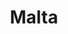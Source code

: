 ---
title: "Malta"
introtext: "Malta is een ideale samenkomst van cultuur en zon voor je volgende vakantie. Als eiland tussen Afrika, Europa en Azië is er een rijke historie om te ontdekken, met veel forten, tempels en invloeden van verschillende culturen en tijdsperiodes. "
introimage: "https://lh3.googleusercontent.com/38dQz3uely-NbcjVkzcmHuWEstCC_ZJv_uOxr2MW_NN_Ya50b9JokmNJTNEiW0xjYFG3QhRe_c1rTw0csNp-27fqHPK9nuHF6FcBSFo5z_GBAn27yKKowJ1Pb7LiRoLLTbFSyHLIdQ=w800"
surface: "316"
inhabitants: "495.000"
rate: ""
valuta: "euro"
main_text: "Als je klaar bent met verkennen zoek je een van de schitterende stranden op of ga je uit eten in een van de vele restaurantjes in de kustplaatsen. Verder spreken de inwoners als voormalige kolonie van Groot-Brittanië goed Engels, heeft het land een goed ontwikkelde infrastructuur en is het leven in Malta goed betaalbaar. Naast Malta zijn er ook nog eens leuke omliggende eilanden om per boot te ontdekken!"
fact_one_text: ""
fact_two_text: ""
bigmac_index: "€ 3,44"
images: "https://lh3.googleusercontent.com/pa7HSQ97DGpUh48fIin3Up81lwEmjCa1eOZ2lk1iP9cUg9p4MLw7sHXrelaYxjlOYO7q_z8p_KU-Y5d0DD4ixXnXgcQUDsnZe1wE0Jgf1vLQTNpSz1jJaGm6wPUj82ITUicSYTXHuQ=w800|https://lh3.googleusercontent.com/nhZhlrNktwzKE8Ox_8vaf08HnDd8_RwKCAWVb8IBOTOn0DYf0vn43yAQV2WwAeFQukqxTsDtxDSXjbPKBdnRVEISDtuPkMSG-qV_SxzJVfTNVa9iAgiqIMPdIC1bC_PSOp_M8RBm4A=w800|https://lh3.googleusercontent.com/kGxvu2DUipHY7LYl6hC8ZcZAaTodGPQXFOqPDzzDgZtnavHJGrT1xziXI7PFj6ribYqa17ep_MUenSe0SxZmpQyGFI_H1fVGnijwHFshANQsSfbPQW79TYTc7lgxrcrREdX9f-E1kw=w800|https://lh3.googleusercontent.com/VEmqbbgjyfYVw1Z7tHgHrosL5-PuuBPg2_ATGj3mZ5d40CtVpyENHqrxILkvw6EMC9CFNO3RydTE5jObqq23s_bhTCqZB3RamDE4rxlCnQtaIg9x8sQmUQWY0vo0NWK3dl7gqmZsSw=w800"
flight_button_title: "Check vluchtprijzen Malta"
flight_button_url: "https://lt45.net/c/?si=11986&li=1528136&wi=335922&ws=&dl=transport%2Fflights%2Fnl%2Fmt%2F%3Flocale%3Dnl-NL%26currency%3DEUR%26market%3DNL"
inspiration_url: "https://partner.bol.com/click/click?p=2&t=url&s=1025999&f=TXL&url=https%3A%2F%2Fwww.bol.com%2Fnl%2Ff%2Flonely-planet-malta-gozo%2F33184071%2F&name=Lonely%20Planet%20Malta%20%26%20Gozo%2C%20Lonely%20Planet"
country_code: "mt"
hotels_url: "https://www.booking.com/country/mt.nl.html?aid=1837623"
continent: "Europa"
---